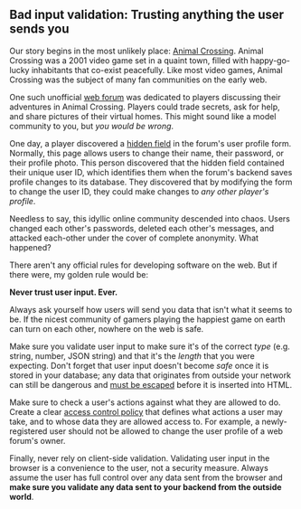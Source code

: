 ## Bad input validation: Trusting anything the user sends you
Our story begins in the most unlikely place: [Animal Crossing](https://en.wikipedia.org/wiki/Animal_Crossing). Animal Crossing was a 2001 video game set in a quaint town, filled with happy-go-lucky inhabitants that co-exist peacefully. Like most video games, Animal Crossing was the subject of many fan communities on the early web.

One such unofficial [web forum](https://en.wikipedia.org/wiki/Internet_forum) was dedicated to players discussing their adventures in Animal Crossing. Players could trade secrets, ask for help, and share pictures of their virtual homes. This might sound like a model community to you, but _you would be wrong_.

One day, a player discovered a [hidden field](https://developer.mozilla.org/en-US/docs/Web/HTML/Element/input/hidden) in the forum's user profile form. Normally, this page allows users to change their name, their password, or their profile photo. This person discovered that the hidden field contained their unique user ID, which identifies them when the forum's backend saves profile changes to its database. They discovered that by modifying the form to change the user ID, they could make changes to _any other player's profile_.

Needless to say, this idyllic online community descended into chaos. Users changed each other's passwords, deleted each other's messages, and attacked each-other under the cover of complete anonymity. What happened?

There aren't any official rules for developing software on the web. But if there were, my golden rule would be:

**Never trust user input. Ever.**

Always ask yourself how users will send you data that isn't what it seems to be. If the nicest community of gamers playing the happiest game on earth can turn on each other, nowhere on the web is safe.

Make sure you validate user input to make sure it's of the correct _type_ (e.g. string, number, JSON string) and that it's the _length_ that you were expecting. Don't forget that user input doesn't become _safe_ once it is stored in your database; any data that originates from outside your network can still be dangerous and <a href="https://www.owasp.org/index.php/XSS_(Cross_Site_Scripting)_Prevention_Cheat_Sheet#RULE_.231_-_HTML_Escape_Before_Inserting_Untrusted_Data_into_HTML_Element_Content">must be escaped</a> before it is inserted into HTML.

Make sure to check a user's actions against what they are allowed to do. Create a clear [access control policy](https://www.owasp.org/index.php/Access_Control_Cheat_Sheet) that defines what actions a user may take, and to whose data they are allowed access to. For example, a newly-registered user should not be allowed to change the user profile of a web forum's owner.

Finally, never rely on client-side validation. Validating user input in the browser is a convenience to the user, not a security measure. Always assume the user has full control over any data sent from the browser and **make sure you validate any data sent to your backend from the outside world**.
